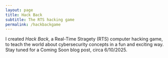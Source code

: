 ```yaml
---
layout: page
title: Hack Back
subtitle: The RTS hacking game
permalink: /hackbackgame
---
```


I created _Hack Back_, a Real-Time Stragety (RTS) computer hacking game, to teach the world about cybersecurity concepts in a fun and exciting way. Stay tuned for a Coming Soon blog post, circa 6/10/2025.
